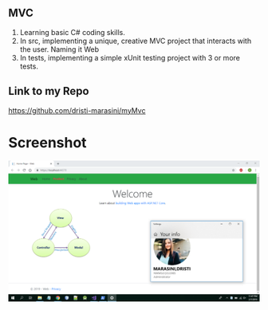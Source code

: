 ## MVC

1. Learning basic C# coding skills.
2. In src, implementing a unique, creative MVC project that interacts with the user. Naming it Web
3. In tests, implementing a simple xUnit testing project with 3 or more tests.

## Link to my Repo
https://github.com/dristi-marasini/myMvc


# Screenshot

![Screesnshot](https://github.com/dristi-marasini/myMvc/blob/master/dristi.png)